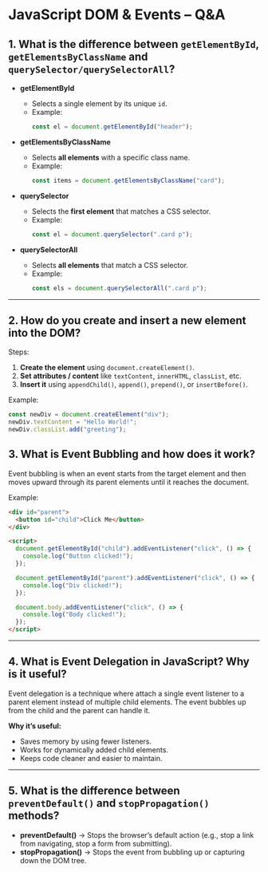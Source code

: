 # JavaScript DOM & Events – Q&A

## 1. What is the difference between `getElementById`, `getElementsByClassName` and `querySelector/querySelectorAll`?

- **getElementById**  
  - Selects a single element by its unique `id`.    
  - Example:  
    ```js
    const el = document.getElementById("header");
    ```

- **getElementsByClassName**  
  - Selects **all elements** with a specific class name.   
  - Example:  
    ```js
    const items = document.getElementsByClassName("card");
    ```

- **querySelector**  
  - Selects the **first element** that matches a CSS selector.  
  - Example:  
    ```js
    const el = document.querySelector(".card p");
    ```

- **querySelectorAll**  
  - Selects **all elements** that match a CSS selector. 
  - Example:  
    ```js
    const els = document.querySelectorAll(".card p");
    ```

---

## 2. How do you create and insert a new element into the DOM?

Steps:
1. **Create the element** using `document.createElement()`.
2. **Set attributes / content** like `textContent`, `innerHTML`, `classList`, etc.
3. **Insert it** using `appendChild()`, `append()`, `prepend()`, or `insertBefore()`.

Example:
```js
const newDiv = document.createElement("div");
newDiv.textContent = "Hello World!";
newDiv.classList.add("greeting");
```
## 3. What is Event Bubbling and how does it work?

Event bubbling is when an event starts from the target element and then moves upward through its parent elements until it reaches the document.  

Example:

```html
<div id="parent">
  <button id="child">Click Me</button>
</div>

<script>
  document.getElementById("child").addEventListener("click", () => {
    console.log("Button clicked!");
  });

  document.getElementById("parent").addEventListener("click", () => {
    console.log("Div clicked!");
  });

  document.body.addEventListener("click", () => {
    console.log("Body clicked!");
  });
</script>
```
---

## 4. What is Event Delegation in JavaScript? Why is it useful?

Event delegation is a technique where attach a single event listener to a parent element instead of multiple child elements. The event bubbles up from the child and the parent can handle it.  

**Why it’s useful:**
- Saves memory by using fewer listeners.  
- Works for dynamically added child elements.  
- Keeps code cleaner and easier to maintain.

---

## 5. What is the difference between `preventDefault()` and `stopPropagation()` methods?

- **preventDefault()** → Stops the browser’s default action (e.g., stop a link from navigating, stop a form from submitting).  
- **stopPropagation()** → Stops the event from bubbling up or capturing down the DOM tree.  
